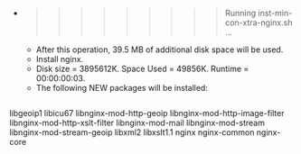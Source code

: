 * >>>>>>>>> Running inst-min-con-xtra-nginx.sh ...
  * After this operation, 39.5 MB of additional disk space will be used.
  * Install nginx.
  * Disk size = 3895612K. Space Used = 49856K. Runtime = 00:00:00:03.
  * The following NEW packages will be installed:
  ```bash
libgeoip1 libicu67 libnginx-mod-http-geoip libnginx-mod-http-image-filter libnginx-mod-http-xslt-filter
libnginx-mod-mail libnginx-mod-stream libnginx-mod-stream-geoip libxml2 libxslt1.1
nginx nginx-common nginx-core
  ```

